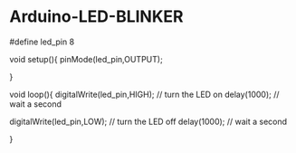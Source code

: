 # Arduino-LED-BLINKER
#define led_pin 8

void setup(){
  pinMode(led_pin,OUTPUT);
  
}

void loop(){
  digitalWrite(led_pin,HIGH); // turn the LED on
  delay(1000); // wait a second

  digitalWrite(led_pin,LOW); // turn the LED off
  delay(1000); // wait a second  
  
}
